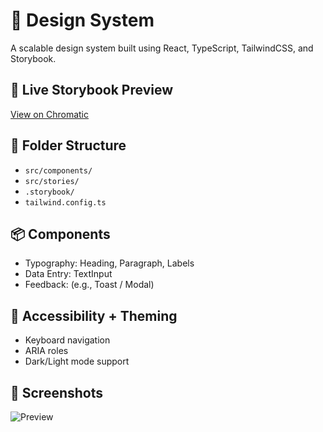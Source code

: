 # 🧱 Design System

A scalable design system built using React, TypeScript, TailwindCSS, and Storybook.

## 🚀 Live Storybook Preview
[View on Chromatic](your-link-here)

## 📁 Folder Structure
- `src/components/`
- `src/stories/`
- `.storybook/`
- `tailwind.config.ts`

## 📦 Components
- Typography: Heading, Paragraph, Labels
- Data Entry: TextInput
- Feedback: (e.g., Toast / Modal)

## 🧪 Accessibility + Theming
- Keyboard navigation
- ARIA roles
- Dark/Light mode support

## 📸 Screenshots
![Preview](./screenshots/component-example.png)

